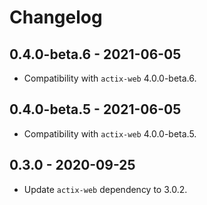 # Changelog

## 0.4.0-beta.6 - 2021-06-05

* Compatibility with `actix-web` 4.0.0-beta.6.

## 0.4.0-beta.5 - 2021-06-05

* Compatibility with `actix-web` 4.0.0-beta.5.

## 0.3.0 - 2020-09-25

* Update `actix-web` dependency to 3.0.2.
